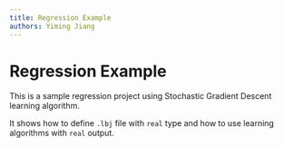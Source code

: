 ```yaml
---
title: Regression Example
authors: Yiming Jiang
---
```



# Regression Example

This is a sample regression project using Stochastic Gradient Descent learning algorithm.

It shows how to define `.lbj` file with `real` type and how to use learning algorithms with `real` output.
